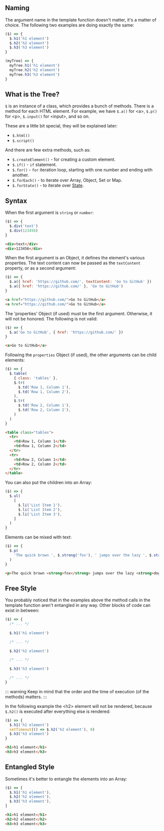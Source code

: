## Naming

The argument name in the template function doesn't matter, it's a matter of choice. The following
two examples are doing exactly the same:

```js
($) => {
  $.h1('h1 element')
  $.h2('h2 element')
  $.h3('h3 element')
}
```
```js
(myTree) => {
  myTree.h1('h1 element')
  myTree.h2('h2 element')
  myTree.h3('h3 element')
}
```
## What is the Tree?

``$`` is an instance of a class, which provides a bunch of methods. There is a method for each HTML
element. For example, we have ``$.a()`` for \<a\>, ``$.p()`` for \<p\>, ``$.input()`` for \<input\>,
and so on.

These are a little bit special, they will be explained later:

- ``$.html()``
- ``$.script()``

And there are few extra methods, such as:

- ``$.createElement()`` - for creating a custom element.
- ``$.if()`` - ``if`` statement.
- ``$.for()`` - ``for`` iteration loop, starting with one number and ending with another.
- ``$.forEach()`` - to iterate over Array, Object, Set or Map.
- ``$.forState()`` - to iterate over [State](../reactivity/states).



## Syntax

When the first argument is `string` or `number`:

```js
($) => {
  $.div('text')
  $.div(123456)
}
```
```html
<div>text</div>
<div>123456</div>
```

When the first argument is an Object, it defines the element's various properties. The text content
can now be passed as the `textContent` property, or as a second argument:

```js
($) => {
  $.a({ href: 'https://github.com/', textContent: 'Go to GitHub' })
  $.a({ href: 'https://github.com/' }, 'Go to GitHub')
}
```
```html
<a href="https://github.com/">Go to GitHub</a>
<a href="https://github.com/">Go to GitHub</a>
```

The 'properties' Object (if used) must be the first argument. Otherwise, it will not be honored.
The following is not valid:

```js
($) => {
  $.a('Go to GitHub', { href: 'https://github.com/' })
}
```
```html
<a>Go to GitHub</a>
```

Following the `properties` Object (if used), the other arguments can be child elements:

```js
($) => {
  $.table(
    { class: 'tables' },
    $.tr(
      $.td('Row 1, Column 1'),
      $.td('Row 1, Column 2'),
    ),
    $.tr(
      $.td('Row 2, Column 1'),
      $.td('Row 2, Column 2'),
    )
  )
}
```
```html
<table class="tables">
  <tr>
    <td>Row 1, Column 1</td>
    <td>Row 1, Column 2</td>
  </tr>
  <tr>
    <td>Row 2, Column 1</td>
    <td>Row 2, Column 2</td>
  </tr>
</table>
```

You can also put the children into an Array:
```js
($) => {
  $.ul(
    [
      $.li('List Item 1'),
      $.li('List Item 2'),
      $.li('List Item 3'),
    ]
  )
}
```

Elements can be mixed with text:

```js
($) => {
  $.p(
    'The quick brown ', $.strong('fox'), ' jumps over the lazy ', $.strong('dog')
  )
}
```
```html
<p>The quick brown <strong>fox</strong> jumps over the lazy <strong>dog</strong></p>
```
## Free Style

You probably noticed that in the examples above the method calls in the template function aren't
entangled in any way. Other blocks of code can exist in between:

```js
($) => {
  /* ... */
  
  $.h1('h1 element')

  /* ... */
  
  $.h2('h2 element')

  /* ... */
  
  $.h3('h3 element')

  /* ... */
}
```

::: warning
Keep in mind that the order and the time of execution (of the methods) matters.
:::

In the following example the \<h2\> element will not be rendered, because `$.h2()` is executed after
everything else is rendered:
```js
($) => {
  $.h1('h1 element')
  setTimeout(() => $.h2('h2 element'), 0)
  $.h3('h3 element')
}
```
```html
<h1>h1 element</h1>
<h3>h3 element</h3>
```

## Entangled Style

Sometimes it's better to entangle the elements into an Array:

```js
($) => [
  $.h1('h1 element'),
  $.h2('h2 element'),
  $.h3('h3 element'),
]
```
```html
<h1>h1 element</h1>
<h2>h2 element</h2>
<h3>h3 element</h3>
```
